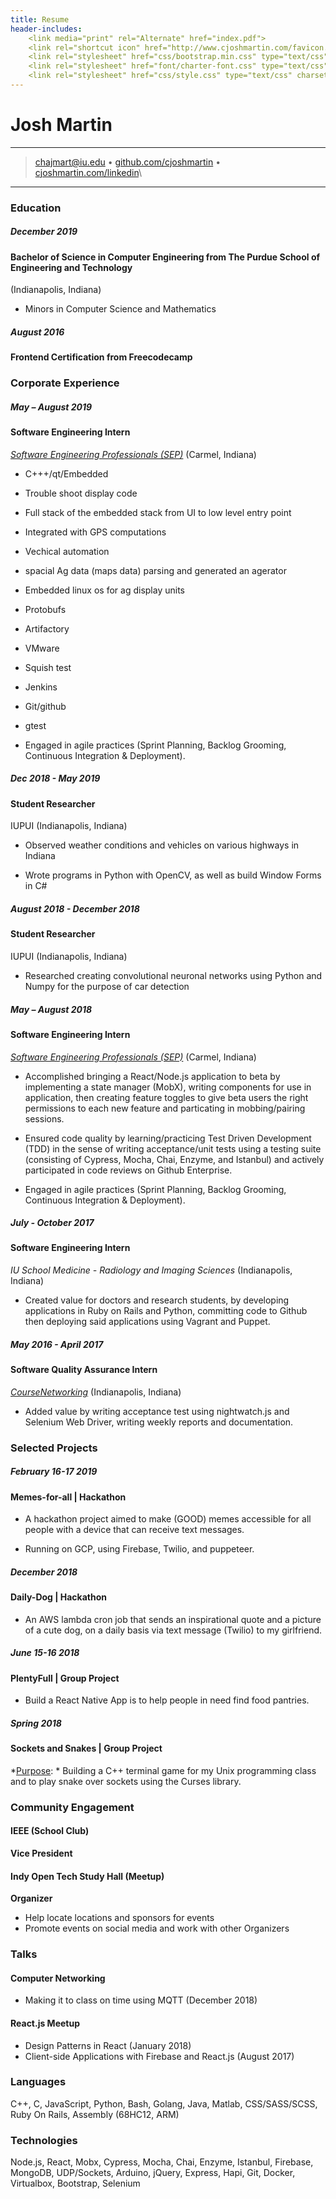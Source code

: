 ```yaml
---
title: Resume
header-includes:
    <link media="print" rel="Alternate" href="index.pdf">
    <link rel="shortcut icon" href="http://www.cjoshmartin.com/favicon.ico">
    <link rel="stylesheet" href="css/bootstrap.min.css" type="text/css" charset="utf-8" />
    <link rel="stylesheet" href="font/charter-font.css" type="text/css" charset="utf-8" />
    <link rel="stylesheet" href="css/style.css" type="text/css" charset="utf-8" />
---
```


<div class="container">
<div class="row">
<div class="header col">


Josh Martin
=========================


----

>  <chajmart@iu.edu> • [github.com/cjoshmartin](https://www.github.com/cjoshmartin) • [cjoshmartin.com/linkedin](https://cjoshmartin.com/linkedin)\

----

</div>
</div>

<div class="row"> 
<div class="main-content col-xs-8">

### Education

##### December 2019

#### Bachelor of Science in Computer Engineering from The Purdue School of Engineering and Technology
(Indianapolis, Indiana)

* Minors in Computer Science and Mathematics

##### August 2016 

#### Frontend Certification from Freecodecamp

### Corporate Experience


##### May – August 2019

#### Software Engineering Intern

*[Software Engineering Professionals (SEP)](https://www.sep.com/)*
    (Carmel, Indiana)

* C+++/qt/Embedded
* Trouble shoot display code
* Full stack of the embedded stack from UI to low level entry point
* Integrated with GPS computations 
* Vechical automation 
* spacial Ag data (maps data) parsing and generated an agerator 
* Embedded linux os for ag display units
* Protobufs 
* Artifactory 
* VMware 
* Squish test 
* Jenkins 
* Git/github
* gtest
    
* Engaged in agile practices (Sprint Planning, Backlog Grooming, Continuous Integration & Deployment).

##### Dec 2018 - May 2019 

#### Student Researcher 

IUPUI (Indianapolis, Indiana)

* Observed weather conditions and vehicles on various highways in Indiana

* Wrote programs in Python with OpenCV, as well as build Window Forms in C#

##### August 2018 - December 2018

#### Student Researcher

IUPUI (Indianapolis, Indiana)

* Researched creating convolutional neuronal networks using Python and Numpy for the purpose of car detection

##### May – August 2018

#### Software Engineering Intern

*[Software Engineering Professionals (SEP)](https://www.sep.com/)*
    (Carmel, Indiana)
    
* Accomplished bringing a React/Node.js application to beta by implementing a state manager (MobX), writing components for use in application, then creating feature toggles to give beta users the right permissions to each new feature and particating in mobbing/pairing sessions. 

* Ensured code quality by learning/practicing Test Driven Development (TDD) in the sense of writing acceptance/unit tests using a testing suite (consisting of Cypress, Mocha, Chai, Enzyme, and Istanbul) and actively participated in code reviews on Github Enterprise.

* Engaged in agile practices (Sprint Planning, Backlog Grooming, Continuous Integration & Deployment).


##### July - October 2017

#### Software Engineering Intern

*IU School Medicine - Radiology and Imaging Sciences*
(Indianapolis, Indiana)

* Created value for doctors and research students, by developing applications in Ruby on Rails and Python, committing code to Github then deploying said applications using Vagrant and Puppet.
    
##### May 2016 - April 2017

#### Software Quality Assurance Intern
*[CourseNetworking](http://www.thecn.com/)*
    (Indianapolis, Indiana)

* Added value by writing acceptance test using nightwatch.js and Selenium Web Driver, writing weekly reports and documentation. 

### Selected Projects

##### February 16-17 2019

#### Memes-for-all | Hackathon

* A hackathon project aimed to make (GOOD) memes accessible for all people with a device that can receive text messages. 

* Running on GCP, using Firebase, Twilio, and puppeteer. 

##### December 2018

#### Daily-Dog | Hackathon

* An AWS lambda cron job that sends an inspirational quote and a picture of a cute dog, on a daily basis via text message (Twilio) to my girlfriend. 

##### June 15-16 2018

#### PlentyFull | Group Project    

* Build a React Native App is to help people in need find food pantries. 

##### Spring 2018

#### Sockets and Snakes | Group Project 

*<u>Purpose</u>: * Building a C++ terminal game for my Unix programming class and to play snake over sockets using the Curses library.

</div>

<div class="sidebar col-xs-4">

### Community Engagement

#### IEEE (School Club)
**Vice President**


#### Indy Open Tech Study Hall (Meetup)
**Organizer**

* Help locate locations and sponsors for events
* Promote events on social media and work with other Organizers

### Talks

#### Computer Networking
* Making it to class on time using MQTT (December 2018)

#### React.js Meetup 

* Design Patterns in React (January 2018) 
* Client-side Applications with Firebase and React.js (August 2017)

### Languages

C++, C, JavaScript, Python, Bash, Golang, Java, Matlab, CSS/SASS/SCSS, Ruby On Rails, Assembly (68HC12, ARM)

### Technologies

Node.js, React, Mobx, Cypress, Mocha, Chai, Enzyme, Istanbul, Firebase, MongoDB, UDP/Sockets, Arduino, jQuery, Express, Hapi, Git, Docker, Virtualbox, Bootstrap, Selenium

</div>
</div>
</div>
